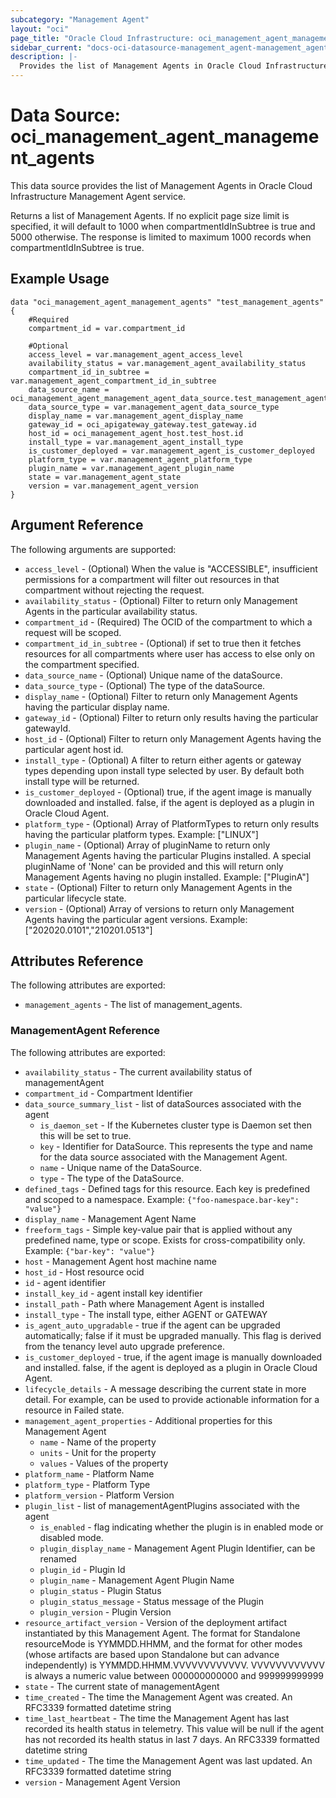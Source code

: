 ```yaml
---
subcategory: "Management Agent"
layout: "oci"
page_title: "Oracle Cloud Infrastructure: oci_management_agent_management_agents"
sidebar_current: "docs-oci-datasource-management_agent-management_agents"
description: |-
  Provides the list of Management Agents in Oracle Cloud Infrastructure Management Agent service
---
```


# Data Source: oci_management_agent_management_agents
This data source provides the list of Management Agents in Oracle Cloud Infrastructure Management Agent service.

Returns a list of Management Agents.
If no explicit page size limit is specified, it will default to 1000 when compartmentIdInSubtree is true and 5000 otherwise.
The response is limited to maximum 1000 records when compartmentIdInSubtree is true.


## Example Usage

```hcl
data "oci_management_agent_management_agents" "test_management_agents" {
	#Required
	compartment_id = var.compartment_id

	#Optional
	access_level = var.management_agent_access_level
	availability_status = var.management_agent_availability_status
	compartment_id_in_subtree = var.management_agent_compartment_id_in_subtree
	data_source_name = oci_management_agent_management_agent_data_source.test_management_agent_data_source.name
	data_source_type = var.management_agent_data_source_type
	display_name = var.management_agent_display_name
	gateway_id = oci_apigateway_gateway.test_gateway.id
	host_id = oci_management_agent_host.test_host.id
	install_type = var.management_agent_install_type
	is_customer_deployed = var.management_agent_is_customer_deployed
	platform_type = var.management_agent_platform_type
	plugin_name = var.management_agent_plugin_name
	state = var.management_agent_state
	version = var.management_agent_version
}
```

## Argument Reference

The following arguments are supported:

* `access_level` - (Optional) When the value is "ACCESSIBLE", insufficient permissions for a compartment will filter out resources in that compartment without rejecting the request. 
* `availability_status` - (Optional) Filter to return only Management Agents in the particular availability status.
* `compartment_id` - (Required) The OCID of the compartment to which a request will be scoped.
* `compartment_id_in_subtree` - (Optional) if set to true then it fetches resources for all compartments where user has access to else only on the compartment specified.
* `data_source_name` - (Optional) Unique name of the dataSource.
* `data_source_type` - (Optional) The type of the dataSource.
* `display_name` - (Optional) Filter to return only Management Agents having the particular display name.
* `gateway_id` - (Optional) Filter to return only results having the particular gatewayId.
* `host_id` - (Optional) Filter to return only Management Agents having the particular agent host id.
* `install_type` - (Optional) A filter to return either agents or gateway types depending upon install type selected by user. By default both install type will be returned.
* `is_customer_deployed` - (Optional) true, if the agent image is manually downloaded and installed. false, if the agent is deployed as a plugin in Oracle Cloud Agent.
* `platform_type` - (Optional) Array of PlatformTypes to return only results having the particular platform types. Example: ["LINUX"]
* `plugin_name` - (Optional) Array of pluginName to return only Management Agents having the particular Plugins installed. A special pluginName of 'None' can be provided and this will return only Management Agents having no plugin installed. Example: ["PluginA"]
* `state` - (Optional) Filter to return only Management Agents in the particular lifecycle state.
* `version` - (Optional) Array of versions to return only Management Agents having the particular agent versions. Example: ["202020.0101","210201.0513"]


## Attributes Reference

The following attributes are exported:

* `management_agents` - The list of management_agents.

### ManagementAgent Reference

The following attributes are exported:

* `availability_status` - The current availability status of managementAgent
* `compartment_id` - Compartment Identifier
* `data_source_summary_list` - list of dataSources associated with the agent
    * `is_daemon_set` - If the Kubernetes cluster type is Daemon set then this will be set to true.
	* `key` - Identifier for DataSource. This represents the type and name for the data source associated with the Management Agent.
	* `name` - Unique name of the DataSource.
	* `type` - The type of the DataSource.
* `defined_tags` - Defined tags for this resource. Each key is predefined and scoped to a namespace. Example: `{"foo-namespace.bar-key": "value"}` 
* `display_name` - Management Agent Name
* `freeform_tags` - Simple key-value pair that is applied without any predefined name, type or scope. Exists for cross-compatibility only. Example: `{"bar-key": "value"}` 
* `host` - Management Agent host machine name
* `host_id` - Host resource ocid
* `id` - agent identifier
* `install_key_id` - agent install key identifier
* `install_path` - Path where Management Agent is installed
* `install_type` - The install type, either AGENT or GATEWAY
* `is_agent_auto_upgradable` - true if the agent can be upgraded automatically; false if it must be upgraded manually. This flag is derived from the tenancy level auto upgrade preference.
* `is_customer_deployed` - true, if the agent image is manually downloaded and installed. false, if the agent is deployed as a plugin in Oracle Cloud Agent.
* `lifecycle_details` - A message describing the current state in more detail. For example, can be used to provide actionable information for a resource in Failed state.
* `management_agent_properties` - Additional properties for this Management Agent
	* `name` - Name of the property
	* `units` - Unit for the property
	* `values` - Values of the property
* `platform_name` - Platform Name
* `platform_type` - Platform Type
* `platform_version` - Platform Version
* `plugin_list` - list of managementAgentPlugins associated with the agent
	* `is_enabled` - flag indicating whether the plugin is in enabled mode or disabled mode.
	* `plugin_display_name` - Management Agent Plugin Identifier, can be renamed
	* `plugin_id` - Plugin Id
	* `plugin_name` - Management Agent Plugin Name
	* `plugin_status` - Plugin Status
	* `plugin_status_message` - Status message of the Plugin
	* `plugin_version` - Plugin Version
* `resource_artifact_version` - Version of the deployment artifact instantiated by this Management Agent. The format for Standalone resourceMode is YYMMDD.HHMM, and the format for other modes (whose artifacts are based upon Standalone but can advance independently) is YYMMDD.HHMM.VVVVVVVVVVVV. VVVVVVVVVVVV is always a numeric value between 000000000000 and 999999999999 
* `state` - The current state of managementAgent
* `time_created` - The time the Management Agent was created. An RFC3339 formatted datetime string
* `time_last_heartbeat` - The time the Management Agent has last recorded its health status in telemetry. This value will be null if the agent has not recorded its health status in last 7 days. An RFC3339 formatted datetime string
* `time_updated` - The time the Management Agent was last updated. An RFC3339 formatted datetime string
* `version` - Management Agent Version

